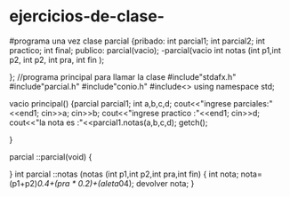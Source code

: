 # ejercicios-de-clase-
#programa una vez 
clase parcial
{pribado:
 int parcial1;
 int parcial2;
 int practico;
 int final;
 publico:
            parcial(vacio);
            -parcial(vacio
            int notas (int p1,int p2, int p2, int pra, int fin );
            
  };
  //programa principal para llamar la clase 
  #include"stdafx.h"
  #include"parcial.h"
  #include"conio.h"
  #include<<iostream>>
  using namespace std;
  
  vacio principal()
  {parcial parcial1;
  int a,b,c,d;
  cout<<"ingrese parciales:"<<end1;
  cin>>a;
  cin>>b;
  cout<<"ingrese practico :"<<end1;
  cin>>d;
  cout<<"la nota es :"<<parcial1.notas(a,b,c,d);
  getch();
  
  }
  
  parcial ::parcial(void)
  {
  
  }
  int parcial ::notas (notas (int p1,int p2,int pra,int fin)
  { int nota;
  nota=(p1+p2)*0.4+(pra * 0.2)+(aleta*04);
  devolver nota;
  }
  
